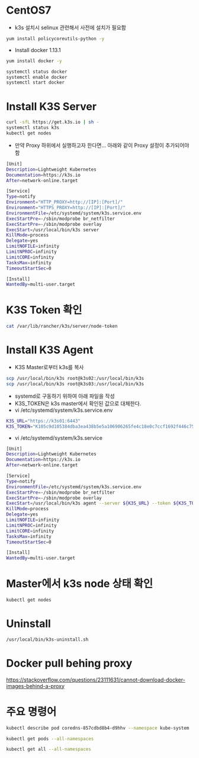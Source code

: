 # CentOS7
- k3s 설치시 selinux 관련해서 사전에 설치가 필요함
```bash
yum install policycoreutils-python -y
```

- Install docker 1.13.1
```bash
yum install docker -y

systemctl status docker
systemctl enable docker
systemctl start docker
```

# Install K3S Server
```bash
curl -sfL https://get.k3s.io | sh -
systemctl status k3s
kubectl get nodes
```
- 만약 Proxy 하위에서 실행하고자 한다면... 아래와 같이 Proxy 설정이 추가되어야 함
```bash
[Unit]
Description=Lightweight Kubernetes
Documentation=https://k3s.io
After=network-online.target

[Service]
Type=notify
Environment="HTTP_PROXY=http://[IP]:[Port]/"
Environment="HTTPS_PROXY=http://[IP]:[Port]/"
EnvironmentFile=/etc/systemd/system/k3s.service.env
ExecStartPre=-/sbin/modprobe br_netfilter
ExecStartPre=-/sbin/modprobe overlay
ExecStart=/usr/local/bin/k3s server
KillMode=process
Delegate=yes
LimitNOFILE=infinity
LimitNPROC=infinity
LimitCORE=infinity
TasksMax=infinity
TimeoutStartSec=0

[Install]
WantedBy=multi-user.target
```

# K3S Token 확인
```bash
cat /var/lib/rancher/k3s/server/node-token
```
# Install K3S Agent
- K3S Master로부터 k3s를 복사
```bash
scp /usr/local/bin/k3s root@k3s02:/usr/local/bin/k3s
scp /usr/local/bin/k3s root@k3s03:/usr/local/bin/k3s
```

- systemd로 구동하기 위하여 아래 파일을 작성
- K3S_TOKEN은 k3s master에서 확인된 값으로 대체한다.
- vi /etc/systemd/system/k3s.service.env
```bash
K3S_URL="https://k3s01:6443"
K3S_TOKEN="K105c9d105384dba3ea438b5e5a106906265fe4c18e0c7ccf1692f446c75bd73a0c::node:7a11c59597d4fa08d5e40bb4f88ba716"
```

- vi /etc/systemd/system/k3s.service
```bash
[Unit]
Description=Lightweight Kubernetes
Documentation=https://k3s.io
After=network-online.target

[Service]
Type=notify
EnvironmentFile=/etc/systemd/system/k3s.service.env
ExecStartPre=-/sbin/modprobe br_netfilter
ExecStartPre=-/sbin/modprobe overlay
ExecStart=/usr/local/bin/k3s agent --server ${K3S_URL} --token ${K3S_TOKEN}
KillMode=process
Delegate=yes
LimitNOFILE=infinity
LimitNPROC=infinity
LimitCORE=infinity
TasksMax=infinity
TimeoutStartSec=0

[Install]
WantedBy=multi-user.target
```

# Master에서 k3s node 상태 확인
```bash
kubectl get nodes
```
# Uninstall
```bash
/usr/local/bin/k3s-uninstall.sh
```

# Docker pull behing proxy
https://stackoverflow.com/questions/23111631/cannot-download-docker-images-behind-a-proxy

# 주요 명령어
```bash
kubectl describe pod coredns-857cdbd8b4-d9hhv --namespace kube-system

kubectl get pods --all-namespaces

kubectl get all --all-namespaces
```
